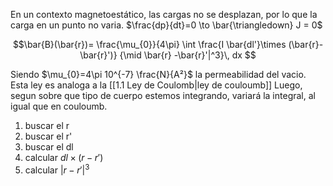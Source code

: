 En un contexto magnetoestático, las cargas no se desplazan, por lo que la carga en un punto no varia. $\frac{dp}{dt}=0 \to \bar{\triangledown} J = 0$

$$\bar{B}(\bar{r})= \frac{\mu_{0}}{4\pi} \int \frac{I \bar{dl'}\times (\bar{r}-\bar{r}')} {\mid \bar{r} -\bar{r}'|^3}\, dx $$

Siendo $\mu_{0}=4\pi 10^{-7} \frac{N}{A²}$ la permeabilidad del vacio. 
Esta ley es analoga a la [[1.1 Ley de Coulomb|ley de couloumb]]
Luego, segun sobre que tipo de cuerpo estemos integrando, variará la integral, al igual que en couloumb.


1) buscar el r
2) buscar el r'
3) buscar el dl
4) calcular $dl \times (r-r')$
5) calcular $|r-r'|^3$